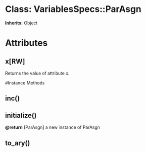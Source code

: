 # Class: VariablesSpecs::ParAsgn
**Inherits:** Object
    



# Attributes
## x[RW] [](#attribute-i-x)
Returns the value of attribute x.


#Instance Methods
## inc() [](#method-i-inc)

## initialize() [](#method-i-initialize)

**@return** [ParAsgn] a new instance of ParAsgn

## to_ary() [](#method-i-to_ary)

